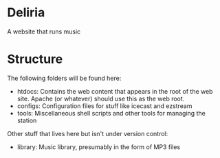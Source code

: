 # Deliria
A website that runs music

# Structure
The following folders will be found here:

* htdocs: Contains the web content that appears in the root of the web site. Apache (or whatever) should use this as the web root.
* configs: Configuration files for stuff like icecast and ezstream
* tools: Miscellaneous shell scripts and other tools for managing the station

Other stuff that lives here but isn't under version control:
* library: Music library, presumably in the form of MP3 files
